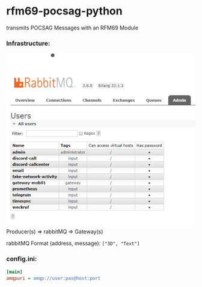 # rfm69-pocsag-python
transmits POCSAG Messages with an RFM69 Module
### Infrastructure:
![](doc/rabbitmq-users.jpg?raw=true)
  Producer(s) => rabbitMQ => Gateway(s)
  
  rabbitMQ Format (address, message):
   `["3D", "Text"]`
   
### config.ini:
```ini
[main]
amqpuri = amqp://user:pas@host:port
```

